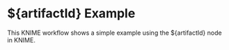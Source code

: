 # ${artifactId} Example

This KNIME workflow shows a simple example using the ${artifactId} node in KNIME.
